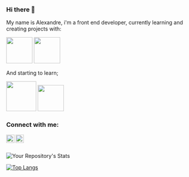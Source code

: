 ### Hi there 👋

My name is Alexandre, i'm a front end developer, currently learning and creating projects with:

<img src= "https://img.shields.io/badge/HTML5-E34F26?style=for-the-badge&logo=html5&logoColor=white" width="70px"/>
<img src= "https://img.shields.io/badge/CSS3-1572B6?style=for-the-badge&logo=css3&logoColor=white" width="70px"/>

And starting to learn;

<img src ="https://img.shields.io/badge/JavaScript-323330?style=for-the-badge&logo=javascript&logoColor=F7DF1E" width="80px"/>

<img src="https://img.shields.io/badge/React-20232A?style=for-the-badge&logo=react&logoColor=61DAFB" width="70px"/>


<br/>


### Connect with me:

<p>
  <a href="https://www.instagram.com/alexandrehkd/" target="_blank">
  <img align=left width="22px" src="https://cdn.jsdelivr.net/npm/simple-icons@v3/icons/instagram.svg"/>
    
  </a>
  <a href="https://www.linkedin.com/in/alexandre-lima-23493024/" target="_blank">
  <img align=left width="22px" src="https://cdn.jsdelivr.net/npm/simple-icons@v3/icons/linkedin.svg"/>
    
  </a>
</p>
<br/>
<br/>


![Your Repository's Stats](https://github-readme-stats.vercel.app/api?username=Alexandrehkd&show_icons=true)


[![Top Langs](https://github-readme-stats.vercel.app/api/top-langs/?username=Alexandrehkd)](https://github.com/anuraghazra/github-readme-stats)
